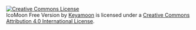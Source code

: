 <a rel="license" href="http://creativecommons.org/licenses/by/4.0/"><img alt="Creative Commons License" style="border-width:0" src="https://i.creativecommons.org/l/by/4.0/88x31.png" /></a><br /><span xmlns:dct="http://purl.org/dc/terms/" property="dct:title">IcoMoon Free Version</span> by <a xmlns:cc="http://creativecommons.org/ns#" href="https://icomoon.io/#icons-icomoon" property="cc:attributionName" rel="cc:attributionURL">Keyamoon</a> is licensed under a <a rel="license" href="http://creativecommons.org/licenses/by/4.0/">Creative Commons Attribution 4.0 International License</a>.
